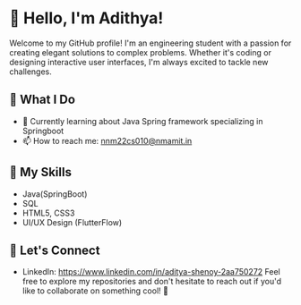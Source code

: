 # 👋 Hello, I'm Adithya!

Welcome to my GitHub profile! I'm an engineering student with a passion for creating elegant solutions to complex problems. 
Whether it's coding or designing interactive user interfaces, I'm always excited to tackle new challenges.

## 💼 What I Do

- 🌱 Currently learning about Java Spring framework specializing in Springboot
- 📫 How to reach me: nnm22cs010@nmamit.in

## 🚀 My Skills

- Java(SpringBoot)
- SQL
- HTML5, CSS3
- UI/UX Design (FlutterFlow)


## 🌟 Let's Connect

- LinkedIn: https://www.linkedin.com/in/aditya-shenoy-2aa750272
Feel free to explore my repositories and don't hesitate to reach out if you'd like to collaborate on something cool! 🤝
